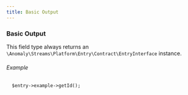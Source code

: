 ```yaml
---
title: Basic Output
---
```


### Basic Output

This field type always returns an `\Anomaly\Streams\Platform\Entry\Contract\EntryInterface` instance.

###### Example

      $entry->example->getId();

